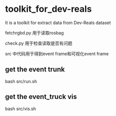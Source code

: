 # toolkit_for_dev-reals
It is a toolkit for extract data from Dev-Reals dataset

fetchrgbd.py 用于读取rosbag

check.py 用于检查读取是否有问题

src 中代码用于得到event frame和可视化event frame

## get the event trunk
bash src/run.sh

## get the event_truck vis
bash src/vis.sh

